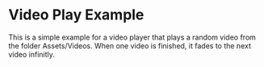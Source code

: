 # Video Play Example

This is a simple example for a video player that plays a random video from the folder Assets/Videos. When one video is finished, it fades to the next video infinitly.

